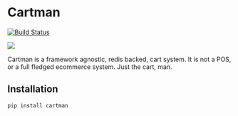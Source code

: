 # Cartman
[![Build Status](https://secure.travis-ci.org/UpTrendingLLC/cartman.png)](http://travis-ci.org/UpTrendingLLC/cartman)

![](http://blog.brightcove.com/sites/all/uploads/eric_theodore_cartman_southpark.jpg)

Cartman is a framework agnostic, redis backed, cart system.  It is not a POS, or a full fledged ecommerce system.  Just the cart, man.

## Installation


    pip install cartman

